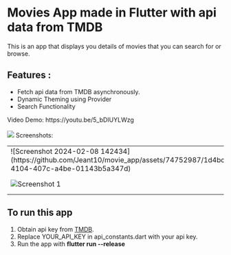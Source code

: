 # Movies App made in Flutter with api data from TMDB

This is an app that displays you details of movies that you can search for or browse.<br>

## Features :

<ul>
<li>Fetch api data from TMDB asynchronously.</li>
<li>Dynamic Theming using Provider</li>
<li>Search Functionality</li>

</ul>
Video Demo: https://youtu.be/5_bDIUYLWzg <br><br>
<a href ="https://play.google.com/store/apps/details?id=com.bimsina.movies"><img src ="https://play.google.com/intl/en/badges/images/generic/en_badge_web_generic.png"></a>
Screenshots:<br>
<table style={border:"none"}><tr>
<td>
  ![Screenshot 2024-02-08 142434](https://github.com/Jeant10/movie_app/assets/74752987/1d4bcaad-4104-407c-a4be-01143b5a347d)
</td>
<td><img src="https://user-images.githubusercontent.com/29589003/58170608-93aba280-7cb3-11e9-933f-395501d7a5a0.png" alt="Screenshot 1"/></td>
<td><img src="https://user-images.githubusercontent.com/29589003/58170610-94443900-7cb3-11e9-946f-79587eaa1043.png" alt="Screenshot 3"/></td>

</tr>
<tr>
<td><img src="https://user-images.githubusercontent.com/29589003/58170611-94443900-7cb3-11e9-8f01-ce5fe83bb93e.png" alt="Screenshot 1"/></td>

<td><img src="https://user-images.githubusercontent.com/29589003/58170612-94dccf80-7cb3-11e9-8955-ce6bba8b36dd.png" alt="Screenshot 2"/></td>
<td><img src="https://user-images.githubusercontent.com/29589003/58170613-94dccf80-7cb3-11e9-9182-a08922ae7139.png" alt="Screenshot 3"/></td>

</tr>

</table>

## To run this app

<ol>
<li>Obtain api key from <a href ="https://www.themoviedb.org/">TMDB</a>.</li>
<li>Replace YOUR_API_KEY in api_constants.dart with your api key.</li>
<li>Run the app with <b>flutter run --release</b></li>

</ol>
